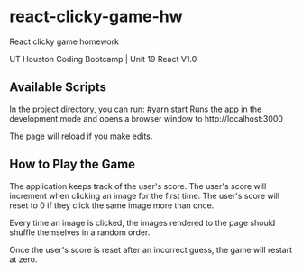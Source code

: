 # react-clicky-game-hw
React clicky game homework

UT Houston Coding Bootcamp | Unit 19 React
V1.0

## Available Scripts
In the project directory, you can run:
#yarn start
Runs the app in the development mode and opens a browser window to http://localhost:3000

The page will reload if you make edits.

## How to Play the Game
The application keeps track of the user's score. The user's score will increment when clicking an image for the first time. The user's score will reset to 0 if they click the same image more than once.

Every time an image is clicked, the images rendered to the page should shuffle themselves in a random order.

Once the user's score is reset after an incorrect guess, the game will restart at zero.

